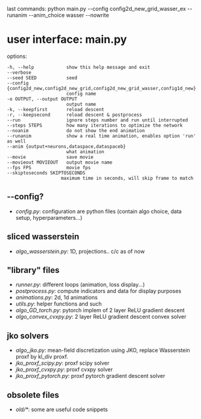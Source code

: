 last commands: python main.py --config config2d_new_grid_wasser_ex --runanim --anim_choice wasser --nowrite


# user interface: main.py

options:

    -h, --help            show this help message and exit
    --verbose
    --seed SEED           seed
    --config {config2d_new,config2d_new_grid,config2d_new_grid_wasser,config1d_new}
                          config name
    -o OUTPUT, --output OUTPUT
                          output name
    -k, --keepfirst       reload descent
    -r, --keepsecond      reload descent & postprocess
    --run                 ignore steps number and run until interrupted
    --steps STEPS         how many iterations to optimize the network
    --noanim              do not show the end animation
    --runanim             show a real time animation, enables option 'run' as well
    --anim {output+neurons,dataspace,dataspaceb}
                          what animation
    --movie               save movie
    --movieout MOVIEOUT   output movie name
    --fps FPS             movie fps
    --skiptoseconds SKIPTOSECONDS
                        maximum time in seconds, will skip frame to match

## --config?

- *config.py*: configuration are python files (contain algo choice, data setup, hyperparameters...)

## sliced wasserstein

- *algo_wasserstein.py*: 1D, projections.. c/c as of now

## "library" files

- *runner.py*: different loops (animation, loss display...)
- *postprocess.py*: compute indicators and data for display purposes
- *animations.py*: 2d, 1d animations
- *utils.py*: helper functions and such
- *algo_GD_torch.py*: pytorch implem of 2 layer ReLU gradient descent
- *algo_convex_cvxpy.py*: 2 layer ReLU gradient descent convex solver

## jko solvers
- *algo_jko.py*: mean-field discretization using JKO, replace Wasserstein proxf by kl_div proxf.
- *jko_proxf_scipy.py*: proxf scipy solver
- *jko_proxf_cvxpy.py*: proxf cvxpy solver
- *jko_proxf_pytorch.py*: proxf pytorch gradient descent solver

## obsolete files
- *old/\**: some are useful code snippets
